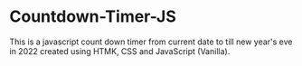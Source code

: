 # Countdown-Timer-JS
This is a javascript count down timer from current date to till new year's eve in 2022 created using HTMK, CSS and JavaScript (Vanilla).
